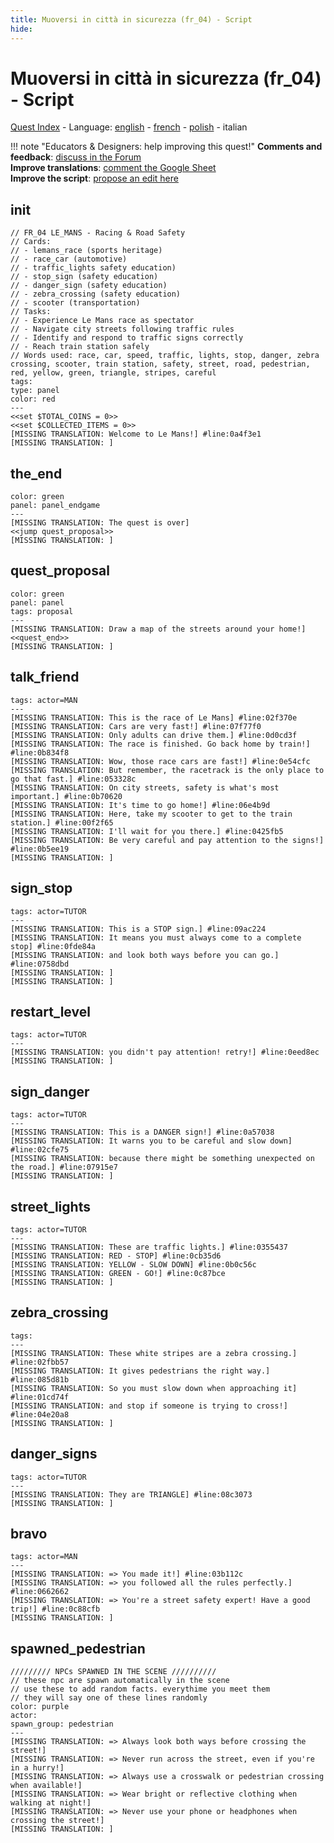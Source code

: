 ```yaml
---
title: Muoversi in città in sicurezza (fr_04) - Script
hide:
---
```


# Muoversi in città in sicurezza (fr_04) - Script
[Quest Index](./index.it.md) - Language: [english](./fr_04-script.md) - [french](./fr_04-script.fr.md) - [polish](./fr_04-script.pl.md) - italian

!!! note "Educators & Designers: help improving this quest!"
    **Comments and feedback**: [discuss in the Forum](https://vgwb.discourse.group/t/fr-04-road-safety-les-mans/40/1)  
    **Improve translations**: [comment the Google Sheet](https://docs.google.com/spreadsheets/d/1FPFOy8CHor5ArSg57xMuPAG7WM27-ecDOiU-OmtHgjw/edit?gid=1892167235#gid=1892167235)  
    **Improve the script**: [propose an edit here](https://github.com/vgwb/Antura/blob/main/Assets/_discover/_quests/FR_04%20Le%20Mans%20Streets/FR_04%20Le%20Mans%20Streets%20-%20Yarn%20Script.yarn)  

<a id="ys-node-init"></a>
## init

<div class="yarn-node" data-title="init"><pre class="yarn-code" style="--node-color:red"><code><span class="yarn-header-dim">// FR_04 LE_MANS - Racing &amp; Road Safety</span>
<span class="yarn-header-dim">// Cards:</span>
<span class="yarn-header-dim">// - lemans_race (sports heritage)</span>
<span class="yarn-header-dim">// - race_car (automotive)</span>
<span class="yarn-header-dim">// - traffic_lights safety education)</span>
<span class="yarn-header-dim">// - stop_sign (safety education)</span>
<span class="yarn-header-dim">// - danger_sign (safety education)</span>
<span class="yarn-header-dim">// - zebra_crossing (safety education)</span>
<span class="yarn-header-dim">// - scooter (transportation)</span>
<span class="yarn-header-dim">// Tasks:</span>
<span class="yarn-header-dim">// - Experience Le Mans race as spectator</span>
<span class="yarn-header-dim">// - Navigate city streets following traffic rules</span>
<span class="yarn-header-dim">// - Identify and respond to traffic signs correctly</span>
<span class="yarn-header-dim">// - Reach train station safely</span>
<span class="yarn-header-dim">// Words used: race, car, speed, traffic, lights, stop, danger, zebra crossing, scooter, train station, safety, street, road, pedestrian, red, yellow, green, triangle, stripes, careful</span>
<span class="yarn-header-dim">tags:</span>
<span class="yarn-header-dim">type: panel</span>
<span class="yarn-header-dim">color: red</span>
<span class="yarn-header-dim">---</span>
<span class="yarn-cmd">&lt;&lt;set $TOTAL_COINS = 0&gt;&gt;</span>
<span class="yarn-cmd">&lt;&lt;set $COLLECTED_ITEMS = 0&gt;&gt;</span>
<span class="yarn-line">[MISSING TRANSLATION: Welcome to Le Mans!] <span class="yarn-meta">#line:0a4f3e1</span></span>
[MISSING TRANSLATION: ]
</code></pre></div>

<a id="ys-node-the-end"></a>
## the_end

<div class="yarn-node" data-title="the_end"><pre class="yarn-code" style="--node-color:green"><code><span class="yarn-header-dim">color: green</span>
<span class="yarn-header-dim">panel: panel_endgame</span>
<span class="yarn-header-dim">---</span>
[MISSING TRANSLATION: The quest is over]
<span class="yarn-cmd">&lt;&lt;jump quest_proposal&gt;&gt;</span>
[MISSING TRANSLATION: ]
</code></pre></div>

<a id="ys-node-quest-proposal"></a>
## quest_proposal

<div class="yarn-node" data-title="quest_proposal"><pre class="yarn-code" style="--node-color:green"><code><span class="yarn-header-dim">color: green</span>
<span class="yarn-header-dim">panel: panel</span>
<span class="yarn-header-dim">tags: proposal</span>
<span class="yarn-header-dim">---</span>
[MISSING TRANSLATION: Draw a map of the streets around your home!]
<span class="yarn-cmd">&lt;&lt;quest_end&gt;&gt;</span>
[MISSING TRANSLATION: ]
</code></pre></div>

<a id="ys-node-talk-friend"></a>
## talk_friend

<div class="yarn-node" data-title="talk_friend"><pre class="yarn-code"><code><span class="yarn-header-dim">tags: actor=MAN</span>
<span class="yarn-header-dim">---</span>
<span class="yarn-line">[MISSING TRANSLATION: This is the race of Le Mans] <span class="yarn-meta">#line:02f370e </span></span>
<span class="yarn-line">[MISSING TRANSLATION: Cars are very fast!] <span class="yarn-meta">#line:07f77f0 </span></span>
<span class="yarn-line">[MISSING TRANSLATION: Only adults can drive them.] <span class="yarn-meta">#line:0d0cd3f </span></span>
<span class="yarn-line">[MISSING TRANSLATION: The race is finished. Go back home by train!] <span class="yarn-meta">#line:0b834f8 </span></span>
<span class="yarn-line">[MISSING TRANSLATION: Wow, those race cars are fast!] <span class="yarn-meta">#line:0e54cfc </span></span>
<span class="yarn-line">[MISSING TRANSLATION: But remember, the racetrack is the only place to go that fast.] <span class="yarn-meta">#line:053328c </span></span>
<span class="yarn-line">[MISSING TRANSLATION: On city streets, safety is what's most important.] <span class="yarn-meta">#line:0b70620 </span></span>
<span class="yarn-line">[MISSING TRANSLATION: It's time to go home!] <span class="yarn-meta">#line:06e4b9d </span></span>
<span class="yarn-line">[MISSING TRANSLATION: Here, take my scooter to get to the train station.] <span class="yarn-meta">#line:00f2f65 </span></span>
<span class="yarn-line">[MISSING TRANSLATION: I'll wait for you there.] <span class="yarn-meta">#line:0425fb5 </span></span>
<span class="yarn-line">[MISSING TRANSLATION: Be very careful and pay attention to the signs!] <span class="yarn-meta">#line:0b5ee19 </span></span>
[MISSING TRANSLATION: ]
</code></pre></div>

<a id="ys-node-sign-stop"></a>
## sign_stop

<div class="yarn-node" data-title="sign_stop"><pre class="yarn-code"><code><span class="yarn-header-dim">tags: actor=TUTOR</span>
<span class="yarn-header-dim">---</span>
<span class="yarn-line">[MISSING TRANSLATION: This is a STOP sign.] <span class="yarn-meta">#line:09ac224 </span></span>
<span class="yarn-line">[MISSING TRANSLATION: It means you must always come to a complete stop] <span class="yarn-meta">#line:0fde84a </span></span>
<span class="yarn-line">[MISSING TRANSLATION: and look both ways before you can go.] <span class="yarn-meta">#line:0758dbd </span></span>
[MISSING TRANSLATION: ]
[MISSING TRANSLATION: ]
</code></pre></div>

<a id="ys-node-restart-level"></a>
## restart_level

<div class="yarn-node" data-title="restart_level"><pre class="yarn-code"><code><span class="yarn-header-dim">tags: actor=TUTOR</span>
<span class="yarn-header-dim">---</span>
<span class="yarn-line">[MISSING TRANSLATION: you didn't pay attention! retry!] <span class="yarn-meta">#line:0eed8ec </span></span>
[MISSING TRANSLATION: ]
</code></pre></div>

<a id="ys-node-sign-danger"></a>
## sign_danger

<div class="yarn-node" data-title="sign_danger"><pre class="yarn-code"><code><span class="yarn-header-dim">tags: actor=TUTOR</span>
<span class="yarn-header-dim">---</span>
<span class="yarn-line">[MISSING TRANSLATION: This is a DANGER sign!] <span class="yarn-meta">#line:0a57038 </span></span>
<span class="yarn-line">[MISSING TRANSLATION: It warns you to be careful and slow down] <span class="yarn-meta">#line:02cfe75 </span></span>
<span class="yarn-line">[MISSING TRANSLATION: because there might be something unexpected on the road.] <span class="yarn-meta">#line:07915e7 </span></span>
[MISSING TRANSLATION: ]
</code></pre></div>

<a id="ys-node-street-lights"></a>
## street_lights

<div class="yarn-node" data-title="street_lights"><pre class="yarn-code"><code><span class="yarn-header-dim">tags: actor=TUTOR</span>
<span class="yarn-header-dim">---</span>
<span class="yarn-line">[MISSING TRANSLATION: These are traffic lights.] <span class="yarn-meta">#line:0355437 </span></span>
<span class="yarn-line">[MISSING TRANSLATION: RED - STOP] <span class="yarn-meta">#line:0cb35d6</span></span>
<span class="yarn-line">[MISSING TRANSLATION: YELLOW - SLOW DOWN] <span class="yarn-meta">#line:0b0c56c </span></span>
<span class="yarn-line">[MISSING TRANSLATION: GREEN - GO!] <span class="yarn-meta">#line:0c87bce </span></span>
[MISSING TRANSLATION: ]
</code></pre></div>

<a id="ys-node-zebra-crossing"></a>
## zebra_crossing

<div class="yarn-node" data-title="zebra_crossing"><pre class="yarn-code"><code><span class="yarn-header-dim">tags:  </span>
<span class="yarn-header-dim">---</span>
<span class="yarn-line">[MISSING TRANSLATION: These white stripes are a zebra crossing.] <span class="yarn-meta">#line:02fbb57 </span></span>
<span class="yarn-line">[MISSING TRANSLATION: It gives pedestrians the right way.] <span class="yarn-meta">#line:085d81b </span></span>
<span class="yarn-line">[MISSING TRANSLATION: So you must slow down when approaching it] <span class="yarn-meta">#line:01cd74f </span></span>
<span class="yarn-line">[MISSING TRANSLATION: and stop if someone is trying to cross!] <span class="yarn-meta">#line:04e20a8 </span></span>
[MISSING TRANSLATION: ]
</code></pre></div>

<a id="ys-node-danger-signs"></a>
## danger_signs

<div class="yarn-node" data-title="danger_signs"><pre class="yarn-code"><code><span class="yarn-header-dim">tags: actor=TUTOR</span>
<span class="yarn-header-dim">---</span>
<span class="yarn-line">[MISSING TRANSLATION: They are TRIANGLE] <span class="yarn-meta">#line:08c3073 </span></span>
[MISSING TRANSLATION: ]
</code></pre></div>

<a id="ys-node-bravo"></a>
## bravo

<div class="yarn-node" data-title="bravo"><pre class="yarn-code"><code><span class="yarn-header-dim">tags: actor=MAN</span>
<span class="yarn-header-dim">---</span>
<span class="yarn-line">[MISSING TRANSLATION: =&gt; You made it!] <span class="yarn-meta">#line:03b112c </span></span>
<span class="yarn-line">[MISSING TRANSLATION: =&gt; you followed all the rules perfectly.] <span class="yarn-meta">#line:0662662 </span></span>
<span class="yarn-line">[MISSING TRANSLATION: =&gt; You're a street safety expert! Have a good trip!] <span class="yarn-meta">#line:0c88cfb </span></span>
[MISSING TRANSLATION: ]
</code></pre></div>

<a id="ys-node-spawned-pedestrian"></a>
## spawned_pedestrian

<div class="yarn-node" data-title="spawned_pedestrian"><pre class="yarn-code" style="--node-color:purple"><code><span class="yarn-header-dim">///////// NPCs SPAWNED IN THE SCENE //////////</span>
<span class="yarn-header-dim">// these npc are spawn automatically in the scene</span>
<span class="yarn-header-dim">// use these to add random facts. everythime you meet them</span>
<span class="yarn-header-dim">// they will say one of these lines randomly</span>
<span class="yarn-header-dim">color: purple</span>
<span class="yarn-header-dim">actor: </span>
<span class="yarn-header-dim">spawn_group: pedestrian </span>
<span class="yarn-header-dim">---</span>
[MISSING TRANSLATION: =&gt; Always look both ways before crossing the street!]
[MISSING TRANSLATION: =&gt; Never run across the street, even if you're in a hurry!]
[MISSING TRANSLATION: =&gt; Always use a crosswalk or pedestrian crossing when available!]
[MISSING TRANSLATION: =&gt; Wear bright or reflective clothing when walking at night!]
[MISSING TRANSLATION: =&gt; Never use your phone or headphones when crossing the street!]
[MISSING TRANSLATION: ]
</code></pre></div>


